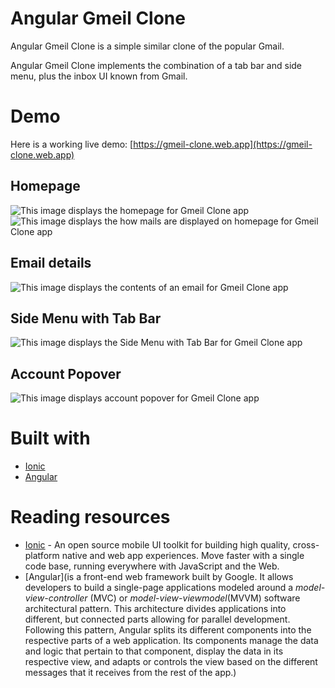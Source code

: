# Angular Gmeil Clone
Angular Gmeil Clone is a simple similar clone of the popular Gmail.

Angular Gmeil Clone implements the combination of a tab bar and side menu, plus the inbox UI known from Gmail.

# Demo
Here is a working live demo: [https://gmeil-clone.web.app](https://gmeil-clone.web.app)

## Homepage
![This image displays the homepage for Gmeil Clone app](src/assets/demo/mails.png)
![This image displays the how mails are displayed on homepage for Gmeil Clone app](src/assets/demo/mails2.png)

## Email details
![This image displays the contents of an email for Gmeil Clone app](src/assets/demo/email-details.png)

## Side Menu with Tab Bar
![This image displays the Side Menu with Tab Bar for Gmeil Clone app](src/assets/demo/sidemenubar-with-toolbar.png)

## Account Popover
![This image displays account popover for Gmeil Clone app](src/assets/demo/account-popover.png)

# Built with
- [Ionic](https://ionicframework.com/)
- [Angular](https://angular.io/)

# Reading resources
- [Ionic](https://ionicframework.com/) - An open source mobile UI toolkit for building high quality, cross-platform native and web app experiences. Move faster with a single code base, running everywhere with JavaScript and the Web.
- [Angular](is a front-end web framework built by Google. It allows developers to build a single-page applications modeled around a *model-view-controller* (MVC) or *model-view-viewmodel*(MVVM) software architectural pattern. This architecture divides applications into different, but connected parts allowing for parallel development. Following this pattern, Angular splits its different components into the respective parts of a web application. Its components manage the data and logic that pertain to that component, display the data in its respective view, and adapts or controls the view based on the different messages that it receives from the rest of the app.)
